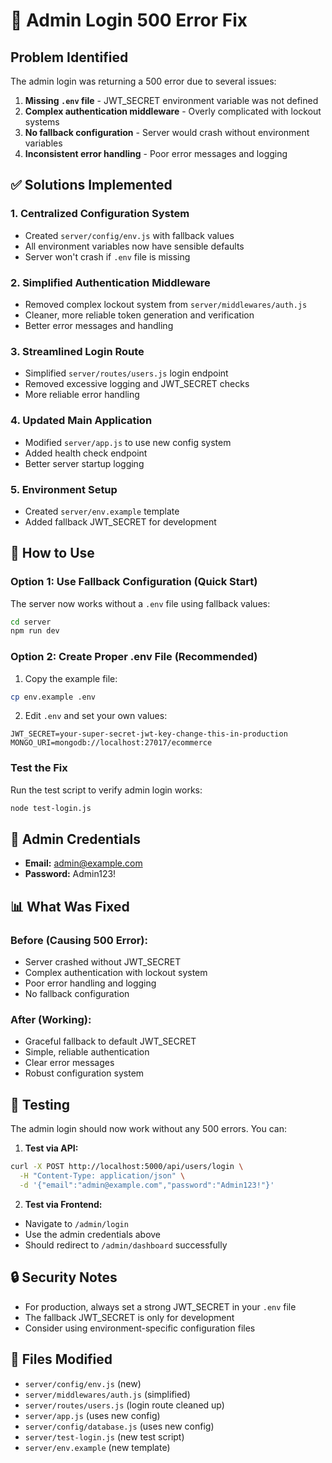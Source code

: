 # 🔧 Admin Login 500 Error Fix

## Problem Identified
The admin login was returning a 500 error due to several issues:

1. **Missing `.env` file** - JWT_SECRET environment variable was not defined
2. **Complex authentication middleware** - Overly complicated with lockout systems
3. **No fallback configuration** - Server would crash without environment variables
4. **Inconsistent error handling** - Poor error messages and logging

## ✅ Solutions Implemented

### 1. Centralized Configuration System
- Created `server/config/env.js` with fallback values
- All environment variables now have sensible defaults
- Server won't crash if `.env` file is missing

### 2. Simplified Authentication Middleware
- Removed complex lockout system from `server/middlewares/auth.js`
- Cleaner, more reliable token generation and verification
- Better error messages and handling

### 3. Streamlined Login Route
- Simplified `server/routes/users.js` login endpoint
- Removed excessive logging and JWT_SECRET checks
- More reliable error handling

### 4. Updated Main Application
- Modified `server/app.js` to use new config system
- Added health check endpoint
- Better server startup logging

### 5. Environment Setup
- Created `server/env.example` template
- Added fallback JWT_SECRET for development

## 🚀 How to Use

### Option 1: Use Fallback Configuration (Quick Start)
The server now works without a `.env` file using fallback values:

```bash
cd server
npm run dev
```

### Option 2: Create Proper .env File (Recommended)
1. Copy the example file:
```bash
cp env.example .env
```

2. Edit `.env` and set your own values:
```env
JWT_SECRET=your-super-secret-jwt-key-change-this-in-production
MONGO_URI=mongodb://localhost:27017/ecommerce
```

### Test the Fix
Run the test script to verify admin login works:

```bash
node test-login.js
```

## 🔑 Admin Credentials
- **Email:** admin@example.com
- **Password:** Admin123!

## 📊 What Was Fixed

### Before (Causing 500 Error):
- Server crashed without JWT_SECRET
- Complex authentication with lockout system
- Poor error handling and logging
- No fallback configuration

### After (Working):
- Graceful fallback to default JWT_SECRET
- Simple, reliable authentication
- Clear error messages
- Robust configuration system

## 🧪 Testing
The admin login should now work without any 500 errors. You can:

1. **Test via API:**
```bash
curl -X POST http://localhost:5000/api/users/login \
  -H "Content-Type: application/json" \
  -d '{"email":"admin@example.com","password":"Admin123!"}'
```

2. **Test via Frontend:**
- Navigate to `/admin/login`
- Use the admin credentials above
- Should redirect to `/admin/dashboard` successfully

## 🔒 Security Notes
- For production, always set a strong JWT_SECRET in your `.env` file
- The fallback JWT_SECRET is only for development
- Consider using environment-specific configuration files

## 📝 Files Modified
- `server/config/env.js` (new)
- `server/middlewares/auth.js` (simplified)
- `server/routes/users.js` (login route cleaned up)
- `server/app.js` (uses new config)
- `server/config/database.js` (uses new config)
- `server/test-login.js` (new test script)
- `server/env.example` (new template) 